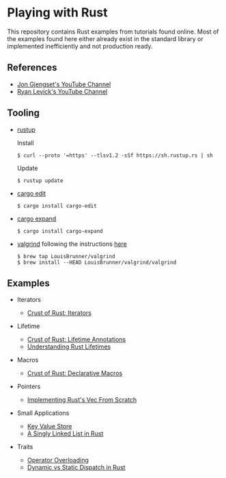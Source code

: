 # Playing with Rust

This repository contains Rust examples from tutorials found online. Most of the examples found here either already exist
in the standard library or implemented inefficiently and not production ready.

## References

- [Jon Gjengset's YouTube Channel](https://www.youtube.com/channel/UC_iD0xppBwwsrM9DegC5cQQ)
- [Ryan Levick's YouTube Channel](https://www.youtube.com/c/RyanLevicksVideos)

## Tooling

- [rustup](https://rustup.rs/)

  Install

  ```shell
  $ curl --proto '=https' --tlsv1.2 -sSf https://sh.rustup.rs | sh
  ```

  Update

  ```shell
  $ rustup update
  ```

- [cargo edit](https://github.com/killercup/cargo-edit)

  ```shell
  $ cargo install cargo-edit
  ```

- [cargo expand](https://github.com/dtolnay/cargo-expand)

  ```shell
  $ cargo install cargo-expand
  ```

- [valgrind](https://valgrind.org/) following the instructions [here](https://github.com/LouisBrunner/valgrind-macos)

  ```shell
  $ brew tap LouisBrunner/valgrind
  $ brew install --HEAD LouisBrunner/valgrind/valgrind
  ```

## Examples

- Iterators
    - [Crust of Rust: Iterators](iterators/README.md)

- Lifetime
    - [Crust of Rust: Lifetime Annotations](str-split/README.md)
    - [Understanding Rust Lifetimes](lifetime/README.md)

- Macros
    - [Crust of Rust: Declarative Macros](vec-mac/README.md)

- Pointers
    - [Implementing Rust's Vec From Scratch](myvec/README.md)

- Small Applications
    - [Key Value Store](kvstore/README.md)
    - [A Singly Linked List in Rust](linked-list/README.md)

- Traits
    - [Operator Overloading](operator-overloading/README.md)
    - [Dynamic vs Static Dispatch in Rust](traits/README.md)
